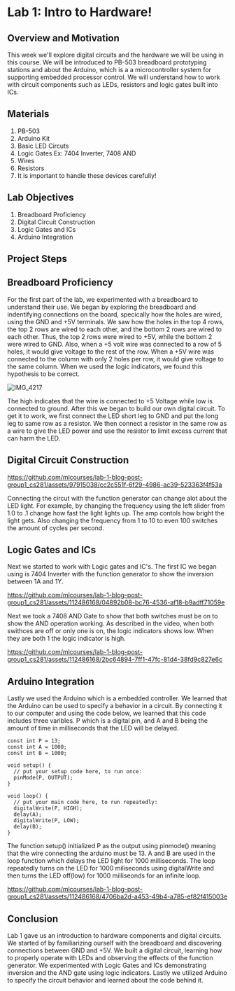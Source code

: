   # Lab 1: Intro to Hardware!

## Overview and Motivation
This week we'll explore digital circuits and the hardware we will be using in this course. We will be introduced to PB-503 breadboard prototyping stations and about the Arduino, which is a a microcontroller system for supporting embedded processor control. We will understand how to work with circuit components such as LEDs, resistors and logic gates built into ICs.

## Materials
1. PB-503
2. Arduino Kit
3. Basic LED Circuts
4. Logic Gates Ex: 7404 Inverter, 7408 AND
5. Wires
6. Resistors
7. It is important to handle these devices carefully!

## Lab Objectives
1. Breadboard Proficiency
2. Digital Circuit Construction
3. Logic Gates and ICs
4. Arduino Integration
## Project Steps

## Breadboard Proficiency
For the first part of the lab, we experimented with a breadboard to understand their use. We began by exploring the breadboard and indentifying connections on the board, specically how the holes are wired, using the GND and +5V terminals. We saw how the holes in the top 4 rows, the top 2 rows are wired to each other, and the bottom 2 rows are wired to each other. Thus, the top 2 rows were wired to +5V, while the bottom 2 were wired to GND. Also, when a +5 volt wire was connected to a row of 5 holes, it would give voltage to the rest of the row. When a +5V wire was connected to the column with only 2 holes per row, it would give voltage to the same column. When we used the logic indicators, we found this hypothesis to be correct. 



![IMG_4217](https://github.com/mlcourses/lab-1-blog-post-group1_cs281/assets/97915038/f4fc5924-d990-4621-a040-b4bb2190bfbd)





The high indicates that the wire is connected to +5 Voltage while low is connected to ground. After this we began to build our own digital circuit. To get it to work, we first connect the LED short leg to GND and put the long leg to same row as a resistor. We then connect a resistor in the same row as a wire to give the LED power and use the resistor to limit excess current that can harm the LED.

## Digital Circuit Construction



https://github.com/mlcourses/lab-1-blog-post-group1_cs281/assets/97915038/cc2c551f-6f29-4986-ac39-523363f4f53a



Connecting the circut with the function generator can change alot about the LED light. For example, by changing the frequency using the left slider from 1.0 to .1 change how fast the light lights up. The amp contols how bright the light gets. Also changing the frequency from 1 to 10 to even 100 switches the amount of cycles per second.

## Logic Gates and ICs

Next we started to work with Logic gates and IC's. The first IC we began using is 7404 Inverter with the function generator to show the inversion between 1A and 1Y. 


https://github.com/mlcourses/lab-1-blog-post-group1_cs281/assets/112486168/04892b08-bc76-4536-af18-b9adff71059e


Next we took a 7408 AND Gate to show that both switches must be on to show the AND operation working. As described in the video, when both swithces are off or only one is on, the logic indicators shows low. When they are both 1 the logic indicator is high.





https://github.com/mlcourses/lab-1-blog-post-group1_cs281/assets/112486168/2bc64894-7ff1-47fc-81d4-38fd9c827e6c

## Arduino Integration

Lastly we used the Arduino which is a embedded controller. We learned that the Arduino can be used to specify a behavior in a circuit. By connecting it to our computer and using the code below, we learned that this code includes three varibles. P which is a digital pin, and A and B being the amount of time in milliseconds that the LED will be delayed.

```
const int P = 13;
const int A = 1000;
const int B = 1000;

void setup() {
  // put your setup code here, to run once:
  pinMode(P, OUTPUT);
}

void loop() {
  // put your main code here, to run repeatedly:
  digitalWrite(P, HIGH);
  delay(A);
  digitalWrite(P, LOW);
  delay(B);
}
```

The function setup() initialized P as the output using pinmode() meaning that the wire connecting the arduino must be 13. A and B are used in the loop function which delays the LED light for 1000 milliseconds. The loop repeatedly turns on the LED for 1000 miliseconds using digitalWrite and then turns the LED off(low) for 1000 milliseonds for an infinite loop.


https://github.com/mlcourses/lab-1-blog-post-group1_cs281/assets/112486168/4706ba2d-a453-49b4-a785-ef82f415003e





## Conclusion

Lab 1 gave us an introduction to hardware components and digital circuits. We started of by familiarizing ourself with the breadboard and discovering connections between GND and +5V. We built a digital circuit, learning how to properly operate with LEDs and observing the effects of the function generator. We experimented with Logic Gates and ICs demonstrating inversion and the AND gate using logic indicators. Lastly we utilized Arduino to specify the circuit behavior and learned about the code behind it.




